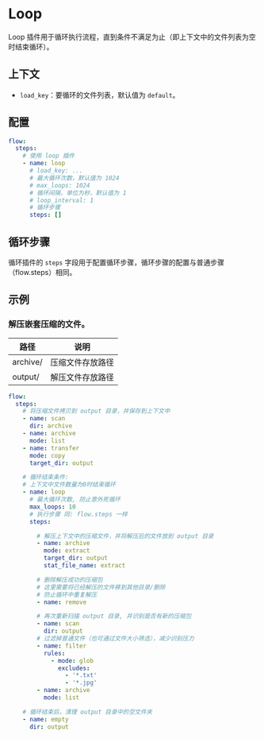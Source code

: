# Loop

Loop 插件用于循环执行流程，直到条件不满足为止（即上下文中的文件列表为空时结束循环）。

## 上下文

- `load_key`：要循环的文件列表，默认值为 `default`。

## 配置

```yaml
flow:
  steps:
    # 使用 loop 插件
    - name: loop
      # load_key: ...
      # 最大循环次数，默认值为 1024
      # max_loops: 1024
      # 循环间隔，单位为秒，默认值为 1
      # loop_interval: 1
      # 循环步骤
      steps: []
```

## 循环步骤

循环插件的 `steps` 字段用于配置循环步骤，循环步骤的配置与普通步骤（flow.steps）相同。

## 示例

### 解压嵌套压缩的文件。

| 路径     | 说明             |
| -------- | ---------------- |
| archive/ | 压缩文件存放路径 |
| output/  | 解压文件存放路径 |

```yaml
flow:
  steps:
    # 将压缩文件拷贝到 output 目录，并保存到上下文中
    - name: scan
      dir: archive
    - name: archive
      mode: list
    - name: transfer
      mode: copy
      target_dir: output

    # 循环结束条件:
    # 上下文中文件数量为0时结束循环
    - name: loop
      # 最大循环次数, 防止意外死循环
      max_loops: 10
      # 执行步骤 同: flow.steps 一样
      steps:

        # 解压上下文中的压缩文件，并将解压后的文件放到 output 目录
        - name: archive
          mode: extract
          target_dir: output
          stat_file_name: extract

        # 删除解压成功的压缩包
        # 这里需要将已经解压的文件移到其他目录/删除
        # 防止循环中重复解压
        - name: remove

        # 再次重新扫描 output 目录, 并识别是否有新的压缩包
        - name: scan
          dir: output
        # 过滤掉普通文件（也可通过文件大小筛选），减少识别压力
        - name: filter
          rules:
            - mode: glob
              excludes:
                - '*.txt'
                - '*.jpg'
        - name: archive
          mode: list

    # 循环结束后，清理 output 目录中的空文件夹
    - name: empty
      dir: output
```